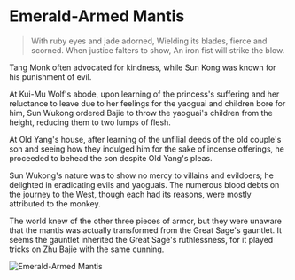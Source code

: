 # Emerald-Armed Mantis

> With ruby eyes and jade adorned,
> Wielding its blades, fierce and scorned.
> When justice falters to show,
> An iron fist will strike the blow.

Tang Monk often advocated for kindness, while Sun Kong was known for
his punishment of evil.

At Kui-Mu Wolf's abode, upon learning of the princess's suffering and her
reluctance to leave due to her feelings for the yaoguai and children bore
for him, Sun Wukong ordered Bajie to throw the yaoguai's children from
the height, reducing them to two lumps of flesh.

At Old Yang's house, after learning of the unfilial deeds of the old couple's
son and seeing how they indulged him for the sake of incense offerings, he
proceeded to behead the son despite Old Yang's pleas.

Sun Wukong's nature was to show no mercy to villains and evildoers; he
delighted in eradicating evils and yaoguais. The numerous blood debts on
the journey to the West, though each had its reasons, were mostly
attributed to the monkey.

The world knew of the other three pieces of armor, but they were
unaware that the mantis was actually transformed from the Great Sage's
gauntlet. It seems the gauntlet inherited the Great Sage's ruthlessness, for
it played tricks on Zhu Bajie with the same cunning.


![Emerald-Armed Mantis](/image-20240827234154533.png)
